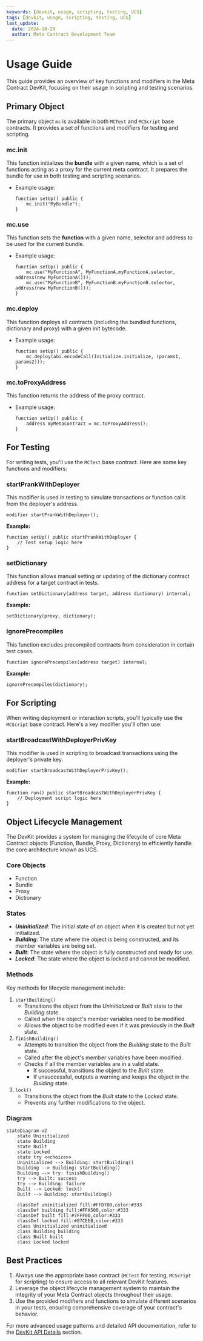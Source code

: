 ```yaml
---
keywords: [devkit, usage, scripting, testing, UCS]
tags: [devkit, usage, scripting, testing, UCS]
last_update:
  date: 2024-10-28
  author: Meta Contract Development Team
---
```


# Usage Guide

This guide provides an overview of key functions and modifiers in the Meta Contract DevKit, focusing on their usage in scripting and testing scenarios.

## Primary Object

The primary object `mc` is available in both `MCTest` and `MCScript` base contracts. It provides a set of functions and modifiers for testing and scripting.

### mc.init

This function initializes the **bundle** with a given name, which is a set of functions acting as a proxy for the current meta contract. It prepares the bundle for use in both testing and scripting scenarios.

- Example usage:
    ```solidity
    function setUp() public {
        mc.init("MyBundle");
    }
    ```

### mc.use

This function sets the **function** with a given name, selector and address to be used for the current bundle.

- Example usage:
    ```solidity
    function setUp() public {
        mc.use("MyFunctionA", MyFunctionA.myFunctionA.selector, address(new MyFunctionA()));
        mc.use("MyFunctionB", MyFunctionB.myFunctionB.selector, address(new MyFunctionB()));
    }
    ```

### mc.deploy

This function deploys all contracts (including the bundled functions, dictionary and proxy) with a given init bytecode.

- Example usage:
    ```solidity
    function setUp() public {
        mc.deploy(abi.encodeCall(Initialize.initialize, (params1, params2)));
    }
    ```

### mc.toProxyAddress

This function returns the address of the proxy contract.

- Example usage:
    ```solidity
    function setUp() public {
        address myMetaContract = mc.toProxyAddress();
    }
    ```

## For Testing

For writing tests, you'll use the `MCTest` base contract. Here are some key functions and modifiers:

### startPrankWithDeployer

This modifier is used in testing to simulate transactions or function calls from the deployer's address.

```solidity
modifier startPrankWithDeployer();
```

**Example:**
```solidity
function setUp() public startPrankWithDeployer {
    // Test setup logic here
}
```

### setDictionary

This function allows manual setting or updating of the dictionary contract address for a target contract in tests.

```solidity
function setDictionary(address target, address dictionary) internal;
```

**Example:**
```solidity
setDictionary(proxy, dictionary);
```

### ignorePrecompiles

This function excludes precompiled contracts from consideration in certain test cases.

```solidity
function ignorePrecompiles(address target) internal;
```

**Example:**
```solidity
ignorePrecompiles(dictionary);
```

## For Scripting

When writing deployment or interaction scripts, you'll typically use the `MCScript` base contract. Here's a key modifier you'll often use:

### startBroadcastWithDeployerPrivKey

This modifier is used in scripting to broadcast transactions using the deployer's private key.

```solidity
modifier startBroadcastWithDeployerPrivKey();
```

**Example:**
```solidity
function run() public startBroadcastWithDeployerPrivKey {
    // Deployment script logic here
}
```

## Object Lifecycle Management

The DevKit provides a system for managing the lifecycle of core Meta Contract objects (Function, Bundle, Proxy, Dictionary) to efficiently handle the core architecture known as UCS.

### Core Objects
- Function
- Bundle
- Proxy
- Dictionary

### States
- ***Uninitialized***: The initial state of an object when it is created but not yet initialized.
- ***Building***: The state where the object is being constructed, and its member variables are being set.
- ***Built***: The state where the object is fully constructed and ready for use.
- ***Locked***: The state where the object is locked and cannot be modified.

### Methods
Key methods for lifecycle management include:

1. `startBuilding()`
    - Transitions the object from the _Uninitialized_ or _Built_ state to the _Building_ state.
    - Called when the object's member variables need to be modified.
    - Allows the object to be modified even if it was previously in the _Built_ state.
2. `finishBuilding()`
    - Attempts to transition the object from the _Building_ state to the _Built_ state.
    - Called after the object's member variables have been modified.
    - Checks if all the member variables are in a valid state.
        - If successful, transitions the object to the _Built_ state.
        - If unsuccessful, outputs a warning and keeps the object in the _Building_ state.
3. `lock()`
    - Transitions the object from the _Built_ state to the _Locked_ state.
    - Prevents any further modifications to the object.

### Diagram
```mermaid
stateDiagram-v2
    state Uninitialized
    state Building
    state Built
    state Locked
    state try <<choice>>
    Uninitialized --> Building: startBuilding()
    Building --> Building: startBuilding()
    Building --> try: finishBuilding()
    try --> Built: success
    try --> Building: failure
    Built --> Locked: lock()
    Built --> Building: startBuilding()

    classDef uninitialized fill:#FFD700,color:#333
    classDef building fill:#FFA500,color:#333
    classDef built fill:#7FFF00,color:#333
    classDef locked fill:#87CEEB,color:#333
    class Uninitialized uninitialized
    class Building building
    class Built built
    class Locked locked
```

## Best Practices

1. Always use the appropriate base contract (`MCTest` for testing, `MCScript` for scripting) to ensure access to all relevant DevKit features.
2. Leverage the object lifecycle management system to maintain the integrity of your Meta Contract objects throughout their usage.
3. Use the provided modifiers and functions to simulate different scenarios in your tests, ensuring comprehensive coverage of your contract's behavior.

For more advanced usage patterns and detailed API documentation, refer to the [DevKit API Details](./03-api-details/index.md) section.
